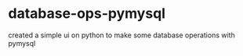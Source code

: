 # database-ops-pymysql
created a simple ui on python to make some database operations with pymysql 
